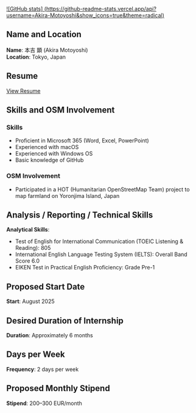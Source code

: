 [![GitHub stats]
(https://github-readme-stats.vercel.app/api?username=Akira-Motoyoshi&show_icons=true&theme=radical)](https://github.com/anuraghazra/github-readme-stats)

## Name and Location
**Name**: 本吉 顕 (Akira Motoyoshi)  
**Location**: Tokyo, Japan  

## Resume
[View Resume](https://docs.google.com/document/d/1cXoBosztKb3o6JWq3nH8ma-6j4TIXSwE/edit?usp=drivesdk&ouid=116995004467562008310&rtpof=true&sd=true)

## Skills and OSM Involvement
### Skills
- Proficient in Microsoft 365 (Word, Excel, PowerPoint)  
- Experienced with macOS  
- Experienced with Windows OS  
- Basic knowledge of GitHub  

### OSM Involvement
- Participated in a HOT (Humanitarian OpenStreetMap Team) project to map farmland on Yoronjima Island, Japan  

## Analysis / Reporting / Technical Skills
**Analytical Skills**:
- Test of English for International Communication (TOEIC Listening & Reading): 805  
- International English Language Testing System (IELTS): Overall Band Score 6.0  
- EIKEN Test in Practical English Proficiency: Grade Pre-1  


## Proposed Start Date
**Start**: August 2025

## Desired Duration of Internship
**Duration**: Approximately 6 months

## Days per Week
**Frequency**: 2 days per week

## Proposed Monthly Stipend
**Stipend**: 200–300 EUR/month
